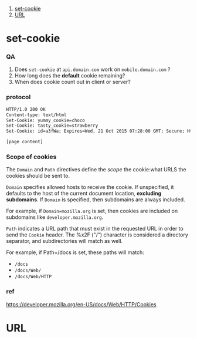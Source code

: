 1. <a href="#set-cookie"> set-cookie</a>
2. <a href="#URL">URL</a>





<a id="set-cookie"></a>
# set-cookie

### QA
1. Does `set-cookie`  at  `api.domain.com`  work on `mobile.domain.com` ?
2. How long does the **default** cookie remaining?
3. When does cookie count out in client or server?

### protocol

```html
HTTP/1.0 200 OK
Content-type: text/html
Set-Cookie: yummy_cookie=choco
Set-Cookie: tasty_cookie=strawberry
Set-Cookie: id=a3fWa; Expires=Wed, 21 Oct 2015 07:28:00 GMT; Secure; HttpOnly

[page content]
```

### Scope of cookies

The `Domain` and `Path` directives define the *scope* the cookie:what URLS the cookies should be sent to.

`Domain` specifies allowed hosts to receive the cookie. If unspecified, it defaults to the host of the current document location, **excluding subdomains**. If `Domain` is specified, then subdomains are always included.

For example, if `Domain=mozilla.org` is set, then cookies are included on subdomains like `developer.mozilla.org`.

`Path` indicates a URL path that must exist in the requested URL in order to send the `Cookie` header. The %x2F ("/") character is considered a directory separator, and subdirectories will match as well.

For example, if Path=/docs is set, these paths will match:

+ `/docs`
+ `/docs/Web/`
+ `/docs/Web/HTTP`

### ref
<a href="https://developer.mozilla.org/en-US/docs/Web/HTTP/Cookies">https://developer.mozilla.org/en-US/docs/Web/HTTP/Cookies</a>




<a id='URL'></a>
# URL 